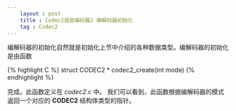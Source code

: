```yaml
---
	layout : post
	title : Codec2语音编码器2 编解码器初始化
	tag : Codec2
---
```


编解码器的初始化自然就是初始化上节中介绍的各种数据类型。编解码器的初始化是由函数

{% highlight C %}
	struct CODEC2 * codec2_create(int mode)
{% endhighlight %}

完成。此函数定义在 *codec2.c* 中。
我们可以看到，此函数根据编解码器的模式返回一个对应的 **CODEC2** 结构体类型的指针。

